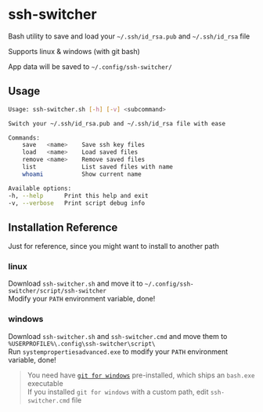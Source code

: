 # ssh-switcher

Bash utility to save and load your `~/.ssh/id_rsa.pub` and `~/.ssh/id_rsa` file

Supports linux & windows (with git bash)

App data will be saved to `~/.config/ssh-switcher/`

## Usage

```sh
Usage: ssh-switcher.sh [-h] [-v] <subcommand>

Switch your ~/.ssh/id_rsa.pub and ~/.ssh/id_rsa file with ease

Commands:
    save   <name>    Save ssh key files
    load   <name>    Load saved files
    remove <name>    Remove saved files
    list             List saved files with name
    whoami           Show current name

Available options:
-h, --help      Print this help and exit
-v, --verbose   Print script debug info
```

## Installation Reference

Just for reference, since you might want to install to another path

### linux

Download `ssh-switcher.sh` and move it to `~/.config/ssh-switcher/script/ssh-switcher`  
Modify your `PATH` environment variable, done!

### windows

Download `ssh-switcher.sh` and `ssh-switcher.cmd` and move them to `%USERPROFILE%\.config\ssh-switcher\script\`  
Run `systempropertiesadvanced.exe` to modify your `PATH` environment variable, done!

> You need have [`git for windows`](https://gitforwindows.org/) pre-installed, which ships an `bash.exe` executable  
> If you installed `git for windows` with a custom path, edit `ssh-switcher.cmd` file
